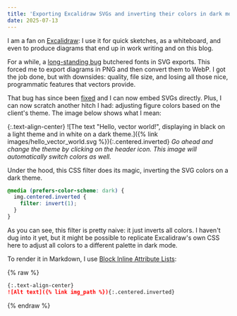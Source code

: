 ```yaml
---
title: 'Exporting Excalidraw SVGs and inverting their colors in dark mode'
date: 2025-07-13
---
```


I am a fan on [Excalidraw](https://excalidraw.com): I use it for quick
sketches, as a whiteboard, and even to produce diagrams that end up in work
writing and on this blog.

For a while, a [long-standing
bug](https://github.com/excalidraw/excalidraw/issues/4190) butchered fonts in
SVG exports. This forced me to export diagrams in PNG and then convert them to
WebP. I got the job done, but with downsides: quality, file size, and losing all
those nice, programmatic features that vectors provide. 

That bug has since been
[fixed](https://github.com/excalidraw/excalidraw/pull/8012) and I can now embed
SVGs directly. Plus, I can now scratch another hitch I had: adjusting
figure colors based on the client's theme. The image below shows what I mean:

{:.text-align-center}
![The text "Hello, vector world!", displaying in black on a light theme and in white on a dark theme.]({% link images/hello_vector_world.svg %}){:.centered.inverted}
_Go ahead and change the theme by clicking on the header icon. This image will automatically switch colors as well._

Under the hood, this CSS filter does its magic, inverting the SVG colors on a dark theme.

```css
@media (prefers-color-scheme: dark) {
  img.centered.inverted {
    filter: invert(1);
  }
}
```

As you can see, this filter is pretty naive: it just inverts all colors. I
haven't dug into it yet, but it might be possible to replicate Excalidraw's own
CSS here to adjust all colors to a different palette in dark mode.

To render it in Markdown, I use [Block Inline Attribute Lists](https://boringrails.com/tips/jekyll-css-class):

{% raw %}
```md
{:.text-align-center}
![Alt text]({% link img_path %}){:.centered.inverted}
```
{% endraw %}

